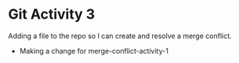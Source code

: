 # Git Activity 3

Adding a file to the repo so I can create and resolve a merge conflict.

- Making a change for merge-conflict-activity-1
